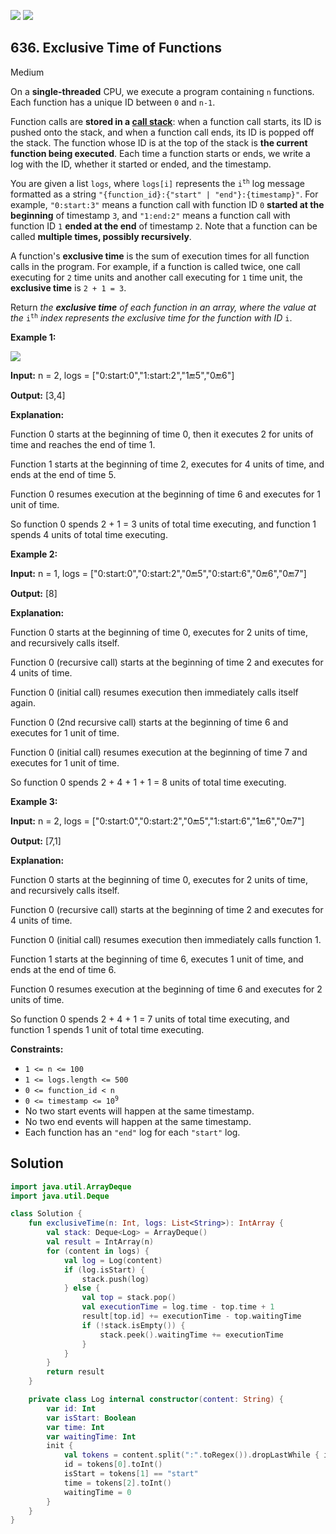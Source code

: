 [![](https://img.shields.io/github/stars/javadev/LeetCode-in-Kotlin?label=Stars&style=flat-square)](https://github.com/javadev/LeetCode-in-Kotlin)
[![](https://img.shields.io/github/forks/javadev/LeetCode-in-Kotlin?label=Fork%20me%20on%20GitHub%20&style=flat-square)](https://github.com/javadev/LeetCode-in-Kotlin/fork)

## 636\. Exclusive Time of Functions

Medium

On a **single-threaded** CPU, we execute a program containing `n` functions. Each function has a unique ID between `0` and `n-1`.

Function calls are **stored in a [call stack](https://en.wikipedia.org/wiki/Call_stack)**: when a function call starts, its ID is pushed onto the stack, and when a function call ends, its ID is popped off the stack. The function whose ID is at the top of the stack is **the current function being executed**. Each time a function starts or ends, we write a log with the ID, whether it started or ended, and the timestamp.

You are given a list `logs`, where `logs[i]` represents the <code>i<sup>th</sup></code> log message formatted as a string `"{function_id}:{"start" | "end"}:{timestamp}"`. For example, `"0:start:3"` means a function call with function ID `0` **started at the beginning** of timestamp `3`, and `"1:end:2"` means a function call with function ID `1` **ended at the end** of timestamp `2`. Note that a function can be called **multiple times, possibly recursively**.

A function's **exclusive time** is the sum of execution times for all function calls in the program. For example, if a function is called twice, one call executing for `2` time units and another call executing for `1` time unit, the **exclusive time** is `2 + 1 = 3`.

Return _the **exclusive time** of each function in an array, where the value at the_ <code>i<sup>th</sup></code> _index represents the exclusive time for the function with ID_ `i`.

**Example 1:**

![](https://assets.leetcode.com/uploads/2019/04/05/diag1b.png)

**Input:** n = 2, logs = ["0:start:0","1:start:2","1:end:5","0:end:6"]

**Output:** [3,4]

**Explanation:**

Function 0 starts at the beginning of time 0, then it executes 2 for units of time and reaches the end of time 1.

Function 1 starts at the beginning of time 2, executes for 4 units of time, and ends at the end of time 5.

Function 0 resumes execution at the beginning of time 6 and executes for 1 unit of time.

So function 0 spends 2 + 1 = 3 units of total time executing, and function 1 spends 4 units of total time executing.

**Example 2:**

**Input:** n = 1, logs = ["0:start:0","0:start:2","0:end:5","0:start:6","0:end:6","0:end:7"]

**Output:** [8]

**Explanation:**

Function 0 starts at the beginning of time 0, executes for 2 units of time, and recursively calls itself.

Function 0 (recursive call) starts at the beginning of time 2 and executes for 4 units of time.

Function 0 (initial call) resumes execution then immediately calls itself again.

Function 0 (2nd recursive call) starts at the beginning of time 6 and executes for 1 unit of time.

Function 0 (initial call) resumes execution at the beginning of time 7 and executes for 1 unit of time.

So function 0 spends 2 + 4 + 1 + 1 = 8 units of total time executing.

**Example 3:**

**Input:** n = 2, logs = ["0:start:0","0:start:2","0:end:5","1:start:6","1:end:6","0:end:7"]

**Output:** [7,1]

**Explanation:**

Function 0 starts at the beginning of time 0, executes for 2 units of time, and recursively calls itself.

Function 0 (recursive call) starts at the beginning of time 2 and executes for 4 units of time.

Function 0 (initial call) resumes execution then immediately calls function 1.

Function 1 starts at the beginning of time 6, executes 1 unit of time, and ends at the end of time 6.

Function 0 resumes execution at the beginning of time 6 and executes for 2 units of time.

So function 0 spends 2 + 4 + 1 = 7 units of total time executing, and function 1 spends 1 unit of total time executing.

**Constraints:**

*   `1 <= n <= 100`
*   `1 <= logs.length <= 500`
*   `0 <= function_id < n`
*   <code>0 <= timestamp <= 10<sup>9</sup></code>
*   No two start events will happen at the same timestamp.
*   No two end events will happen at the same timestamp.
*   Each function has an `"end"` log for each `"start"` log.

## Solution

```kotlin
import java.util.ArrayDeque
import java.util.Deque

class Solution {
    fun exclusiveTime(n: Int, logs: List<String>): IntArray {
        val stack: Deque<Log> = ArrayDeque()
        val result = IntArray(n)
        for (content in logs) {
            val log = Log(content)
            if (log.isStart) {
                stack.push(log)
            } else {
                val top = stack.pop()
                val executionTime = log.time - top.time + 1
                result[top.id] += executionTime - top.waitingTime
                if (!stack.isEmpty()) {
                    stack.peek().waitingTime += executionTime
                }
            }
        }
        return result
    }

    private class Log internal constructor(content: String) {
        var id: Int
        var isStart: Boolean
        var time: Int
        var waitingTime: Int
        init {
            val tokens = content.split(":".toRegex()).dropLastWhile { it.isEmpty() }.toTypedArray()
            id = tokens[0].toInt()
            isStart = tokens[1] == "start"
            time = tokens[2].toInt()
            waitingTime = 0
        }
    }
}
```
